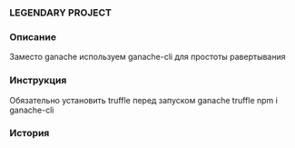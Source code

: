 ### LEGENDARY PROJECT

### Описание
Заместо ganache используем ganache-cli для простоты равертывания
### Инструкция

Обязательно установить truffle перед запуском
ganache
truffle 
npm i
ganache-cli

### История


